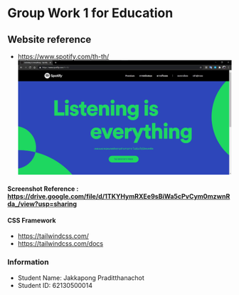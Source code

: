 # Group Work 1 for Education
## Website reference
- https://www.spotify.com/th-th/
![alt text](/62130500014_groupwork_1/images/reference.jpg?raw=true "Screenshot spotify")

#### Screenshot Reference : https://drive.google.com/file/d/1TKYHymRXEe9sBiWa5cPvCym0mzwnRda_/view?usp=sharing

#### CSS Framework
- https://tailwindcss.com/
- https://tailwindcss.com/docs

### Information
- Student Name: Jakkapong Praditthanachot
- Student ID: 62130500014